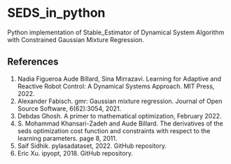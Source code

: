 # SEDS_in_python
Python implementation of Stable_Estimator of Dynamical System Algorithm with Constrained Gaussian Mixture Regression.


## References
1. Nadia Figueroa Aude Billard, Sina Mirrazavi. Learning for Adaptive and Reactive Robot Control: A Dynamical Systems Approach. MIT Press, 2022.
2. Alexander Fabisch. gmr: Gaussian mixture regression. Journal of Open Source Software, 6(62):3054, 2021.
3. Debdas Ghosh. A primer to mathematical optimization, February 2022.
4. S. Mohammad Khansari-Zadeh and Aude Billard. The derivatives of the seds optimization cost function and constraints with respect to the learning parameters. page 8, 2011.
5. Saif Sidhik. pylasadataset, 2022. GitHub repository.
6. Eric Xu. ipyopt, 2018. GitHub repository.
